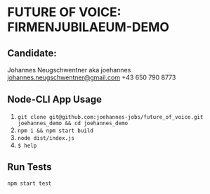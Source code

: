 # FUTURE OF VOICE: FIRMENJUBILAEUM-DEMO

## Candidate:

Johannes Neugschwentner aka joehannes
johannes.neugschwentner@gmail.com
+43 650 790 8773

## Node-CLI App Usage

1.  `git clone git@github.com:joehannes-jobs/future_of_voice.git joehannes_demo && cd joehannes_demo`
2.  `npm i && npm start build`
3.  `node dist/index.js`
4.  `$ help`

## Run Tests

`npm start test`
